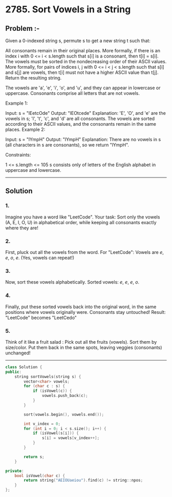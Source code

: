 #  2785. Sort Vowels in a String
## Problem :- 
Given a 0-indexed string s, permute s to get a new string t such that:

All consonants remain in their original places. More formally, if there is an index i with 0 <= i < s.length such that s[i] is a consonant, then t[i] = s[i].
The vowels must be sorted in the nondecreasing order of their ASCII values. More formally, for pairs of indices i, j with 0 <= i < j < s.length such that s[i] and s[j] are vowels, then t[i] must not have a higher ASCII value than t[j].
Return the resulting string.

The vowels are 'a', 'e', 'i', 'o', and 'u', and they can appear in lowercase or uppercase. Consonants comprise all letters that are not vowels.

 

Example 1:

Input: s = "lEetcOde"
Output: "lEOtcede"
Explanation: 'E', 'O', and 'e' are the vowels in s; 'l', 't', 'c', and 'd' are all consonants. The vowels are sorted according to their ASCII values, and the consonants remain in the same places.
Example 2:

Input: s = "lYmpH"
Output: "lYmpH"
Explanation: There are no vowels in s (all characters in s are consonants), so we return "lYmpH".
 

Constraints:

1 <= s.length <= 105
s consists only of letters of the English alphabet in uppercase and lowercase.


<hr>

## Solution

### 1. 
Imagine you have a word like "LeetCode".
Your task: Sort only the vowels (A, E, I, O, U) in alphabetical order, while keeping all consonants exactly where they are!

### 2.
First, pluck out all the vowels from the word.
For "LeetCode": Vowels are *e*, *e*, *o*, *e*.
(Yes, vowels can repeat!)

### 3.
Now, sort these vowels alphabetically.
Sorted vowels: *e*, *e*, *e*, *o*.

### 4.
Finally, put these sorted vowels back into the original word, in the same positions where vowels originally were.
Consonants stay untouched!
Result: "LeetCode" becomes "LeetCedo"


### 5.
Think of it like a fruit salad :
Pick out all the fruits (vowels).
Sort them by size/color.
Put them back in the same spots, leaving veggies (consonants) unchanged!

<hr>

```cpp
class Solution {
public:
    string sortVowels(string s) {
        vector<char> vowels;
        for (char c : s) {
            if (isVowel(c)) {
                vowels.push_back(c);
            }
        }

        sort(vowels.begin(), vowels.end());

        int v_index = 0;
        for (int i = 0; i < s.size(); i++) {
            if (isVowel(s[i])) {
                s[i] = vowels[v_index++];
            }
        }

        return s;
    }

private:
    bool isVowel(char c) {
        return string("AEIOUaeiou").find(c) != string::npos;
    }
};
```

